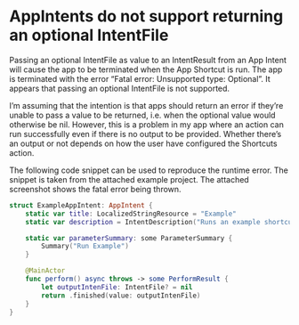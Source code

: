 # AppIntents do not support returning an optional IntentFile

Passing an optional IntentFile as value to an IntentResult from an App Intent will cause the app to be terminated when the App Shortcut is run. The app is terminated with the error “Fatal error: Unsupported type: Optional<IntentFile>”. It appears that passing an optional IntentFile is not supported.

I’m assuming that the intention is that apps should return an error if they’re unable to pass a value to be returned, i.e. when the optional value would otherwise be nil. However, this is a problem in my app where an action can run successfully even if there is no output to be provided. Whether there’s an output or not depends on how the user have configured the Shortcuts action.

The following code snippet can be used to reproduce the runtime error. The snippet is taken from the attached example project. The attached screenshot shows the fatal error being thrown.

```swift
struct ExampleAppIntent: AppIntent {
    static var title: LocalizedStringResource = "Example"
    static var description = IntentDescription("Runs an example shortcut.")

    static var parameterSummary: some ParameterSummary {
        Summary("Run Example")
    }

    @MainActor
    func perform() async throws -> some PerformResult {
        let outputIntenFile: IntentFile? = nil
        return .finished(value: outputIntenFile)
    }
}
```
